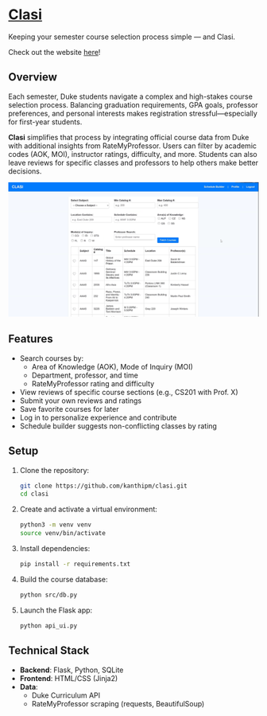 # [Clasi](https://clasi.onrender.com/login)

Keeping your semester course selection process simple — and Clasi.

Check out the website [here](https://clasi.onrender.com/login)!

## Overview

Each semester, Duke students navigate a complex and high-stakes course selection process. Balancing graduation requirements, GPA goals, professor preferences, and personal interests makes registration stressful—especially for first-year students.

**Clasi** simplifies that process by integrating official course data from Duke with additional insights from RateMyProfessor. Users can filter by academic codes (AOK, MOI), instructor ratings, difficulty, and more. Students can also leave reviews for specific classes and professors to help others make better decisions.

![Clasi User Interface](clasi_ui.png)

## Features

- Search courses by:
  - Area of Knowledge (AOK), Mode of Inquiry (MOI)
  - Department, professor, and time
  - RateMyProfessor rating and difficulty
- View reviews of specific course sections (e.g., CS201 with Prof. X)
- Submit your own reviews and ratings
- Save favorite courses for later
- Log in to personalize experience and contribute
- Schedule builder suggests non-conflicting classes by rating

## Setup

1. Clone the repository:
   ```bash
   git clone https://github.com/kanthipm/clasi.git
   cd clasi
   ```

2. Create and activate a virtual environment:
   ```bash
   python3 -m venv venv
   source venv/bin/activate
   ```

3. Install dependencies:
   ```bash
   pip install -r requirements.txt
   ```

4. Build the course database:
   ```bash
   python src/db.py
   ```

5. Launch the Flask app:
   ```bash
   python api_ui.py
   ```

## Technical Stack

- **Backend**: Flask, Python, SQLite
- **Frontend**: HTML/CSS (Jinja2)
- **Data**:
  - Duke Curriculum API
  - RateMyProfessor scraping (requests, BeautifulSoup)

